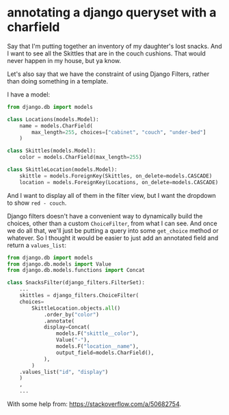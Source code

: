 # annotating a django queryset with a charfield

Say that I'm putting together an inventory of my daughter's lost snacks.  And I want to see all the Skittles that are in the couch cushions.  That would never happen in my house, but ya know.  

Let's also say that we have the constraint of using Django Filters, rather than doing something in a template.  

I have a model:

```python
from django.db import models

class Locations(models.Model):
    name = models.CharField(
        max_length=255, choices=["cabinet", "couch", "under-bed"]
    )

class Skittles(models.Model):
    color = models.CharField(max_length=255)

class SkittleLocation(models.Model):
    skittle = models.ForeignKey(Skittles, on_delete=models.CASCADE)
    location = models.ForeignKey(Locations, on_delete=models.CASCADE)
```



And I want to display all of them in the filter view, but I want the dropdown to show `red - couch`.  

Django filters doesn't have a convenient way to dynamically build the choices, other than a custom `ChoiceFilter`, from what I can see.  And once we do all that, we'll just be putting a query into some `get_choice` method or whatever.  So I thought it would be easier to just add an annotated field and return a `values_list`:

```python
from django.db import models
from django.db.models import Value
from django.db.models.functions import Concat

class SnacksFilter(django_filters.FilterSet):
    ...
    skittles = django_filters.ChoiceFilter(
    choices=
        SkittleLocation.objects.all()
            .order_by("color")
            .annotate(
            display=Concat(
                models.F("skittle__color"),
                Value("-"),
                models.F("location__name"),
                output_field=models.CharField(),
            ),
        )
    .values_list("id", "display")
    )
    ,
    ...
```

With some help from: <https://stackoverflow.com/a/50682754>.

